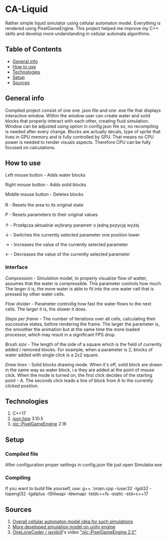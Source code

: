 # CA-Liquid
Rather simple liquid simulator using cellular automaton model. Everything is rendered using PixelGameEngine.
This project helped me improve my C++ skills and develop more understanding in cellular automata algorithms.

## Table of Contents
* [General info](#general-info)
* [How to use](#how-to-use)
* [Technologies](#technologies)
* [Setup](#setup)
* [Sources](#sources)

## General info
Compiled project consist of one one .json file and one .exe file that displays interactive window. Within the window user can create water and solid blocks that properly interact with each other,
creating fluid simulation. Window can be adjusted using option in config.json file so, no recompiling is needed after every change. Blocks are actually decals,
type of sprite that lives in GPU memory and is fully controlled by GPU. That means no CPU power is needed to render visuals aspects. Therefore CPU can be fully focused on calculations.

## How to use
Left mouse button - Adds water blocks

Right mouse button - Adds solid blocks

Middle mouse button - Deletes blocks
<br />
<br />
R - Resets the area to its original state

P - Resets parameters to their original values
<br />
<br />
↑ - Przełącza aktualnie wybrany parametr o jedną pozycję wyżej

↓ - Switches the currently selected parameter one position lower 

→ - Increases the value of the currently selected parameter

← - Decreases the value of the currently selected parameter


### Interface

*Compression* - Simulation model, to properly visualize flow of watter, assumes that the water is compressible. This parameter controls how much. The larger it is, the more water is able to fit into the one water cell that is pressed by other water cells.

*Flow divider* - Parameter controllig how fast the water flows to the next cells.
The larger it is, the slower it does.

*Steps per frame* - The number of iterations over all cells, calculating their successive states, before
rendering the frame. The larger the parameter is, the smoother the animation but at the same time
the more loaded processor, which may result in a significant FPS drop.

*Brush size* - The length of the side of a square which is the field of currently added / removed
blocks. For example, when a parameter is 2, blocks of water added with single click is a 2x2 square.

*Draw lines* - Solid blocks drawing mode. When it's off, solid block are drawn in the same way as water block, i.e they are added at the point of mouse click. When the mode is turned on, the first click decides of the starting point - A. The seconds click leads a line of block from A to the currently clicked position.

## Technologies
 1. C++17
 2. [json.hpp](https://github.com/nlohmann/json) 3.10.5
 3. [olc::PixelGameEngine](https://github.com/OneLoneCoder/olcPixelGameEngine) 2.16
 
 ## Setup
  ### Compiled file
  After configuration proper settings in config.json file just open Simulator.exe
   
  ### Compiling
  If you want to build file yourself, use: g++ .\main.cpp -luser32 -lgdi32 -lopengl32 -lgdiplus -lShlwapi -ldwmapi -lstdc++fs -static -std=c++17
   
## Sources
1. [Overall cellular automaton model idea for such simulations](https://w-shadow.com/blog/2009/09/01/simple-fluid-simulation)
2. [More developed simulation model on unity engine](http://www.jgallant.com/2d-liquid-simulator-with-cellular-automaton-in-unity)
3. [OneLoneCoder / javidx9](https://github.com/OneLoneCoder)'s video ["olc::PixelGameEngine 2.0"](https://www.youtube.com/watch?v=8OfgGUGP4Vc)
